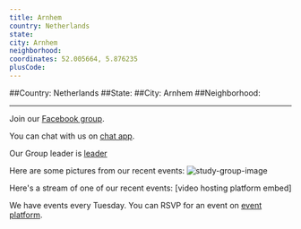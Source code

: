 ```yaml
---
title: Arnhem
country: Netherlands
state: 
city: Arnhem
neighborhood: 
coordinates: 52.005664, 5.876235
plusCode:
---
```


##Country: Netherlands
##State: 
##City: Arnhem
##Neighborhood: 
*****
Join our [Facebook group](https://www.facebook.com/groups/free.code.camp.arnhem).

You can chat with us on [chat app]().

Our Group leader is [leader]()

Here are some pictures from our recent events:
![study-group-image]()

Here's a stream of one of our recent events:
[video hosting platform embed]

We have events every Tuesday. You can RSVP for an event on [event platform]().
